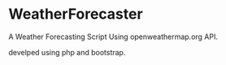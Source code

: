 # WeatherForecaster
A Weather Forecasting Script Using openweathermap.org API.

develped using php and bootstrap.
